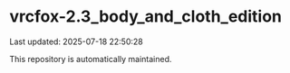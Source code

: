 # vrcfox-2.3_body_and_cloth_edition

Last updated: 2025-07-18 22:50:28

This repository is automatically maintained.
